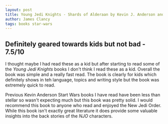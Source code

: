```yaml
---
layout: post
title: Young Jedi Knights - Shards of Alderaan by Kevin J. Anderson and Rebecca Moesta
author: James Clancy
tags: books star-wars
---
```


## Definitely geared towards kids but not bad - 7.5/10

I thought maybe I had read these as a kid but after starting to read some of the _Young Jedi Knights_ books I don't think I read these as a kid. Overall the book was simple and a really fast read. The book is clearly for kids which definitely shows in teh language, topics and writing style but the book was extremely quick to read. 

Previous Kevin Anderson Start Wars books I have read have been less than stellar so wasn't expecting much but this book was pretty solid. I would recommend this book to anyone who read and enjoyed the New Jedi Order. While this book isn't exactly great literature it does provide some valuable insights into the back stories of the _NJO_ characters. 